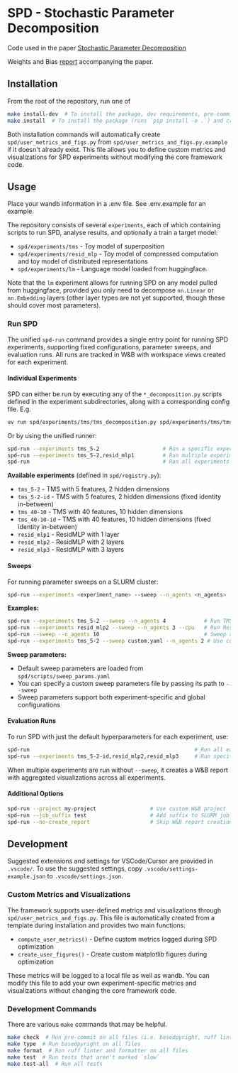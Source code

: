 # SPD - Stochastic Parameter Decomposition
Code used in the paper [Stochastic Parameter Decomposition](https://arxiv.org/abs/2506.20790)

Weights and Bias [report](https://wandb.ai/goodfire/spd-tms/reports/SPD-paper-report--VmlldzoxMzE3NzU0MQ) accompanying the paper.

## Installation
From the root of the repository, run one of

```bash
make install-dev  # To install the package, dev requirements, pre-commit hooks, and create user files
make install  # To install the package (runs `pip install -e .`) and create user files
```

Both installation commands will automatically create `spd/user_metrics_and_figs.py` from `spd/user_metrics_and_figs.py.example` if it doesn't already exist. This file allows you to define custom metrics and visualizations for SPD experiments without modifying the core framework code.

## Usage
Place your wandb information in a .env file. See .env.example for an example.

The repository consists of several `experiments`, each of which containing scripts to run SPD,
analyse results, and optionally a train a target model:
- `spd/experiments/tms` - Toy model of superposition
- `spd/experiments/resid_mlp` - Toy model of compressed computation and toy model of distributed
  representations
- `spd/experiments/lm` - Language model loaded from huggingface.

Note that the `lm` experiment allows for running SPD on any model pulled from huggingface, provided
you only need to decompose `nn.Linear` or `nn.Embedding` layers (other layer types are not yet
supported, though these should cover most parameters).

### Run SPD

The unified `spd-run` command provides a single entry point for running SPD experiments, supporting
fixed configurations, parameter sweeps, and evaluation runs. All runs are tracked in W&B with
workspace views created for each experiment.

#### Individual Experiments
SPD can either be run by executing any of the `*_decomposition.py` scripts defined in the experiment
subdirectories, along with a corresponding config file. E.g.
```bash
uv run spd/experiments/tms/tms_decomposition.py spd/experiments/tms/tms_5-2_config.yaml
```

Or by using the unified runner:
```bash
spd-run --experiments tms_5-2                    # Run a specific experiment
spd-run --experiments tms_5-2,resid_mlp1         # Run multiple experiments
spd-run                                          # Run all experiments
```

**Available experiments** (defined in `spd/registry.py`):
- `tms_5-2` - TMS with 5 features, 2 hidden dimensions
- `tms_5-2-id` - TMS with 5 features, 2 hidden dimensions (fixed identity in-between)
- `tms_40-10` - TMS with 40 features, 10 hidden dimensions  
- `tms_40-10-id` - TMS with 40 features, 10 hidden dimensions (fixed identity in-between)
- `resid_mlp1` - ResidMLP with 1 layer
- `resid_mlp2` - ResidMLP with 2 layers
- `resid_mlp3` - ResidMLP with 3 layers

#### Sweeps
For running parameter sweeps on a SLURM cluster:

```bash
spd-run --experiments <experiment_name> --sweep --n_agents <n_agents> [--cpu] [--job_suffix <suffix>]
```

**Examples:**
```bash
spd-run --experiments tms_5-2 --sweep --n_agents 4            # Run TMS 5-2 sweep with 4 GPU agents
spd-run --experiments resid_mlp2 --sweep --n_agents 3 --cpu   # Run ResidMLP2 sweep with 3 CPU agents
spd-run --sweep --n_agents 10                                 # Sweep all experiments with 10 agents
spd-run --experiments tms_5-2 --sweep custom.yaml --n_agents 2 # Use custom sweep params file
```

**Sweep parameters:**
- Default sweep parameters are loaded from `spd/scripts/sweep_params.yaml`
- You can specify a custom sweep parameters file by passing its path to `--sweep`
- Sweep parameters support both experiment-specific and global configurations

#### Evaluation Runs
To run SPD with just the default hyperparameters for each experiment, use:
```bash
spd-run                                                    # Run all experiments
spd-run --experiments tms_5-2-id,resid_mlp2,resid_mlp3     # Run specific experiments
```

When multiple experiments are run without `--sweep`, it creates a W&B report with aggregated
visualizations across all experiments.

#### Additional Options
```bash
spd-run --project my-project                 # Use custom W&B project
spd-run --job_suffix test                    # Add suffix to SLURM job names
spd-run --no-create_report                   # Skip W&B report creation
```

## Development

Suggested extensions and settings for VSCode/Cursor are provided in `.vscode/`. To use the suggested
settings, copy `.vscode/settings-example.json` to `.vscode/settings.json`.

### Custom Metrics and Visualizations

The framework supports user-defined metrics and visualizations through `spd/user_metrics_and_figs.py`. This file is automatically created from a template during installation and provides two main functions:

- `compute_user_metrics()` - Define custom metrics logged during SPD optimization
- `create_user_figures()` - Create custom matplotlib figures during optimization

These metrics will be logged to a local file as well as wandb. You can modify this file to add your own experiment-specific metrics and visualizations without changing the core framework code.

### Development Commands

There are various `make` commands that may be helpful.

```bash
make check  # Run pre-commit on all files (i.e. basedpyright, ruff linter, and ruff formatter)
make type  # Run basedpyright on all files
make format  # Run ruff linter and formatter on all files
make test  # Run tests that aren't marked `slow`
make test-all  # Run all tests
```
